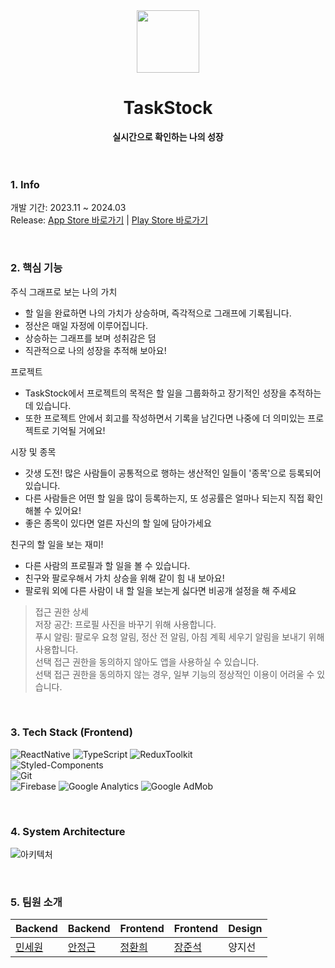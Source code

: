 <div align="center">
  <img src="https://github.com/TaskStock/client/assets/76915945/54a44a57-c30d-4a83-8565-dfbf49739baf" width="100" height="100">
  <h1>TaskStock</h1>
  <strong>실시간으로 확인하는 나의 성장</strong>
</div>
<br><br>


### 1. Info
개발 기간: 2023.11 ~ 2024.03   
Release: [App Store 바로가기](https://apps.apple.com/kr/app/taskstock/id6477771648) | [Play Store 바로가기](https://play.google.com/store/apps/details?id=com.anonymous.TaskStock&pcampaignid=web_share)

<br>

### 2. 핵심 기능
주식 그래프로 보는 나의 가치
- 할 일을 완료하면 나의 가치가 상승하며, 즉각적으로 그래프에 기록됩니다.
- 정산은 매일 자정에 이루어집니다.
- 상승하는 그래프를 보며 성취감은 덤
- 직관적으로 나의 성장을 추적해 보아요!

프로젝트
- TaskStock에서 프로젝트의 목적은 할 일을 그룹화하고 장기적인 성장을 추적하는 데 있습니다. 
- 또한 프로젝트 안에서 회고를 작성하면서 기록을 남긴다면 나중에 더 의미있는 프로젝트로 기억될 거에요!

시장 및 종목
- 갓생 도전! 많은 사람들이 공통적으로 행하는 생산적인 일들이 '종목'으로 등록되어 있습니다.
- 다른 사람들은 어떤 할 일을 많이 등록하는지, 또 성공률은 얼마나 되는지 직접 확인해볼 수 있어요!
- 좋은 종목이 있다면 얼른 자신의 할 일에 담아가세요

친구의 할 일을 보는 재미!
- 다른 사람의 프로필과 할 일을 볼 수 있습니다.
- 친구와 팔로우해서 가치 상승을 위해 같이 힘 내 보아요!
- 팔로워 외에 다른 사람이 내 할 일을 보는게 싫다면 비공개 설정을 해 주세요 
 
> 접근 권한 상세  
저장 공간: 프로필 사진을 바꾸기 위해 사용합니다.  
푸시 알림: 팔로우 요청 알림, 정산 전 알림, 아침 계획 세우기 알림을 보내기 위해 사용합니다.  
선택 접근 권한을 동의하지 않아도 앱을 사용하실 수 있습니다.   
선택 접근 권한을 동의하지 않는 경우, 일부 기능의 정상적인 이용이 어려울 수 있습니다.  

<br>

### 3. Tech Stack (Frontend)
 ![ReactNative](https://img.shields.io/badge/ReactNative-61DAFB?style=flat-square&logo=react&logoColor=black)
 ![TypeScript](https://img.shields.io/badge/TypeScript-3178C6?style=flat-square&logo=typescript&logoColor=white)
 ![ReduxToolkit](https://img.shields.io/badge/ReduxToolkit-764ABC?style=fflat-square&logo=redux&logoColor=white)   
 ![Styled-Components](https://img.shields.io/badge/StyledComponents-DB7093?style=flat-square&logo=styledcomponents&logoColor=white)   
 ![Git](https://img.shields.io/badge/Git-F05032?style=flat-square&logo=git&logoColor=white)   
 ![Firebase](https://img.shields.io/badge/Firebase-FFCA28?style=flat-square&logo=firebase&logoColor=black)
 ![Google Analytics](https://img.shields.io/badge/GoogleAnalytics-E37400?style=flat-square&logo=googleanalytics&logoColor=white)
 ![Google AdMob](https://img.shields.io/badge/GoogleAdmob-EA4335?style=flat-square&logo=googleadmob&logoColor=white)

<br>

### 4. System Architecture
![아키텍처](https://github.com/TaskStock/client/assets/76915945/6c271ca4-25c0-4d75-9f0c-9098f7e78777)



<br>

### 5. 팀원 소개
| Backend | Backend | Frontend | Frontend | Design |
| --- | --- | --- | --- | --- | 
| [민세원](https://github.com/givemethatsewon) | [안정근](https://github.com/ajroot5685) | [정환희](https://github.com/hwanheejung?tab=followers) | [장준석](https://github.com/junseok44) | 양지선 |


